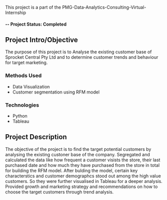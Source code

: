 
This project is a part of the PMG-Data-Analytics-Consulting-Virtual-Internship

#### -- Project Status: Completed

## Project Intro/Objective
The purpose of this project is to	Analyse the existing customer base of Sprocket Central Pty Ltd and to determine customer trends and behaviour for target marketing.

### Methods Used
* Data Visualization
* Customer segmentation using RFM model


### Technologies
* Python
* Tableau

## Project Description
The objective of the project is to find the target potential customers by analysing the existing custoner base of the company. Segregated and calculated the
data like how frequent a customer visists the store, their last purchased date and how much they have purchased from the store in total for building the RFM model. 
After bulding the model, certain key characterstics and customer demographcs stood out among the high value customers.
So they were further visualised in Tableau for a deeper analysis. Provided growth and marketing strategy and recommendations on how to choose the target customers through trend 
analysis.

